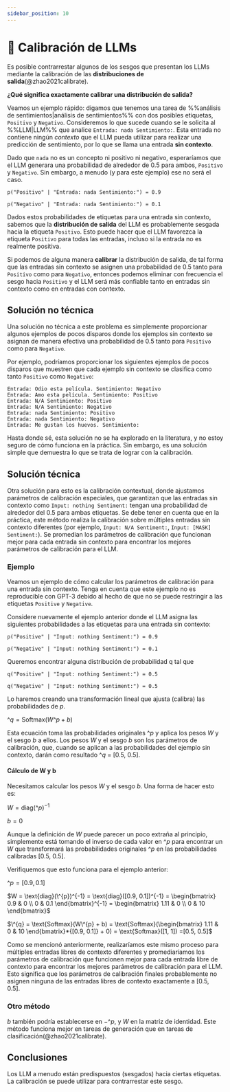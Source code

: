 ```yaml
---
sidebar_position: 10
---
```


# 🔴 Calibración de LLMs

Es posible contrarrestar algunos de los sesgos que presentan los LLMs mediante la calibración de las **distribuciones de salida**(@zhao2021calibrate).

**¿Qué significa exactamente calibrar una distribución de salida?**

Veamos un ejemplo rápido: digamos que tenemos una tarea de %%análisis de sentimientos|análisis de sentimientos%% con dos posibles etiquetas, `Positivo` y `Negativo`. Consideremos lo que sucede cuando se le solicita al %%LLM|LLM%% que analice `Entrada: nada Sentimiento:`. Esta entrada no contiene ningún _contexto_ que el LLM pueda utilizar para realizar una predicción de sentimiento, por lo que se llama una entrada **sin contexto**.

Dado que `nada` no es un concepto ni positivo ni negativo, esperaríamos que el LLM generara una probabilidad de alrededor de 0.5 para ambos, `Positivo` y `Negativo`. Sin embargo, a menudo (y para este ejemplo) ese no será el caso.
```
p("Positivo" | "Entrada: nada Sentimiento:") = 0.9

p("Negativo" | "Entrada: nada Sentimiento:") = 0.1
```

Dados estos probabilidades de etiquetas para una entrada sin contexto, sabemos que la **distribución de salida** del LLM es probablemente sesgada hacia la etiqueta `Positivo`. Esto puede hacer que el LLM favorezca la etiqueta `Positivo` para todas las entradas, incluso si la entrada no es realmente positiva.

Si podemos de alguna manera **calibrar** la distribución de salida, de tal forma que las entradas sin contexto se asignen una probabilidad de 0.5 tanto para `Positivo` como para `Negativo`, entonces podemos eliminar con frecuencia el sesgo hacia `Positivo` y el LLM será más confiable tanto en entradas sin contexto como en entradas con contexto.

## Solución no técnica

Una solución no técnica a este problema es simplemente proporcionar algunos ejemplos de pocos disparos donde los ejemplos sin contexto se asignan de manera efectiva una probabilidad de 0.5 tanto para `Positivo` como para `Negativo`.

Por ejemplo, podríamos proporcionar los siguientes ejemplos de pocos disparos que muestren que cada ejemplo sin contexto se clasifica como tanto `Positivo` como `Negativo`:
```
Entrada: Odio esta película. Sentimiento: Negativo
Entrada: Amo esta película. Sentimiento: Positivo
Entrada: N/A Sentimiento: Positivo
Entrada: N/A Sentimiento: Negativo
Entrada: nada Sentimiento: Positivo
Entrada: nada Sentimiento: Negativo
Entrada: Me gustan los huevos. Sentimiento:
```

Hasta donde sé, esta solución no se ha explorado en la literatura, y no estoy seguro de cómo funciona en la práctica. Sin embargo, es una solución simple que demuestra lo que se trata de lograr con la calibración.

## Solución técnica

Otra solución para esto es la calibración contextual, donde ajustamos parámetros de calibración especiales, que garantizan que las entradas sin contexto como `Input: nothing Sentiment:` tengan una probabilidad de alrededor del 0.5 para ambas etiquetas. Se debe tener en cuenta que en la práctica, este método realiza la calibración sobre múltiples entradas sin contexto diferentes (por ejemplo, `Input: N/A Sentiment:`, `Input: [MASK] Sentiment:`). Se promedian los parámetros de calibración que funcionan mejor para cada entrada sin contexto para encontrar los mejores parámetros de calibración para el LLM.

### Ejemplo

Veamos un ejemplo de cómo calcular los parámetros de calibración para una entrada sin contexto. Tenga en cuenta que este ejemplo no es reproducible con GPT-3 debido al hecho de que no se puede restringir a las etiquetas `Positive` y `Negative`.

Considere nuevamente el ejemplo anterior donde el LLM asigna las siguientes probabilidades a las etiquetas para una entrada sin contexto:

```
p("Positive" | "Input: nothing Sentiment:") = 0.9

p("Negative" | "Input: nothing Sentiment:") = 0.1
```

Queremos encontrar alguna distribución de probabilidad q tal que
```
q("Positive" | "Input: nothing Sentiment:") = 0.5

q("Negative" | "Input: nothing Sentiment:") = 0.5
```

Lo haremos creando una transformación lineal que ajusta (calibra) las probabilidades de $p$.

$\^{q} = \text{Softmax}(W\^{p} + b)$

Esta ecuación toma las probabilidades originales $\^{p}$ y aplica los pesos $W$ y el sesgo $b$ a ellos. Los pesos $W$ y el sesgo $b$ son los parámetros de calibración, que, cuando se aplican a las probabilidades del ejemplo sin contexto, darán como resultado $\^{q}$ = [0.5, 0.5].

#### Cálculo de W y b

Necesitamos calcular los pesos $W$ y el sesgo $b$. Una forma de hacer esto es:

$W = \text{diag}(\^{p})^{-1}$

$b = 0$

Aunque la definición de $W$ puede parecer un poco extraña al principio, simplemente está tomando el inverso de cada valor en $\^{p}$ para encontrar un $W$ que transformará las probabilidades originales $\^{p}$ en las probabilidades calibradas [0.5, 0.5].

Verifiquemos que esto funciona para el ejemplo anterior:

$\^{p} = [0.9, 0.1]$

$W = \text{diag}(\^{p})^{-1} = \text{diag}([0.9, 0.1])^{-1} = \begin{bmatrix}    0.9 & 0 \\
   0 & 0.1 \end{bmatrix}^{-1} = \begin{bmatrix}    1.11 & 0 \\
   0 & 10 \end{bmatrix}$

$\^{q} = \text{Softmax}(W\^{p} + b) = \text{Softmax}(\begin{bmatrix} 1.11 & 0 & 10 \end{bmatrix}*{[0.9, 0.1]} + 0) = \text{Softmax}([1, 1]) =[0.5, 0.5]$

Como se mencionó anteriormente, realizaríamos este mismo proceso para múltiples entradas libres de contexto diferentes y promediaríamos los parámetros de calibración que funcionen mejor para cada entrada libre de contexto para encontrar los mejores parámetros de calibración para el LLM. Esto significa que los parámetros de calibración finales probablemente no asignen ninguna de las entradas libres de contexto exactamente a [0.5, 0.5].

### Otro método

$b$ también podría establecerse en $-\^{p}$, y $W$ en la matriz de identidad. Este método funciona mejor en tareas de generación que en tareas de clasificación(@zhao2021calibrate).

## Conclusiones

Los LLM a menudo están predispuestos (sesgados) hacia ciertas etiquetas. La calibración se puede utilizar para contrarrestar este sesgo.